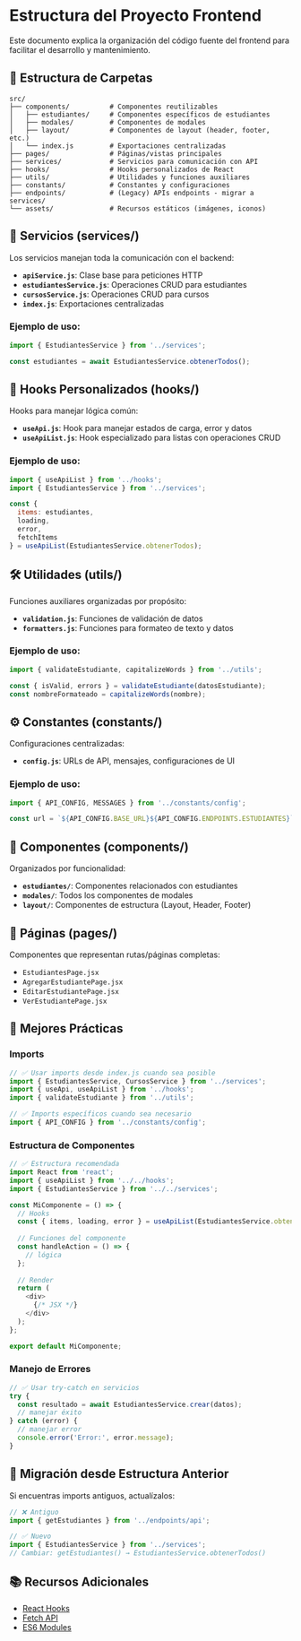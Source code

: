 # Estructura del Proyecto Frontend

Este documento explica la organización del código fuente del frontend para facilitar el desarrollo y mantenimiento.

## 📁 Estructura de Carpetas

```
src/
├── components/          # Componentes reutilizables
│   ├── estudiantes/     # Componentes específicos de estudiantes
│   ├── modales/         # Componentes de modales
│   ├── layout/          # Componentes de layout (header, footer, etc.)
│   └── index.js         # Exportaciones centralizadas
├── pages/               # Páginas/vistas principales
├── services/            # Servicios para comunicación con API
├── hooks/               # Hooks personalizados de React
├── utils/               # Utilidades y funciones auxiliares
├── constants/           # Constantes y configuraciones
├── endpoints/           # (Legacy) APIs endpoints - migrar a services/
└── assets/              # Recursos estáticos (imágenes, iconos)
```

## 🔧 Servicios (services/)

Los servicios manejan toda la comunicación con el backend:

- **`apiService.js`**: Clase base para peticiones HTTP
- **`estudiantesService.js`**: Operaciones CRUD para estudiantes
- **`cursosService.js`**: Operaciones CRUD para cursos
- **`index.js`**: Exportaciones centralizadas

### Ejemplo de uso:
```javascript
import { EstudiantesService } from '../services';

const estudiantes = await EstudiantesService.obtenerTodos();
```

## 🎣 Hooks Personalizados (hooks/)

Hooks para manejar lógica común:

- **`useApi.js`**: Hook para manejar estados de carga, error y datos
- **`useApiList.js`**: Hook especializado para listas con operaciones CRUD

### Ejemplo de uso:
```javascript
import { useApiList } from '../hooks';
import { EstudiantesService } from '../services';

const {
  items: estudiantes,
  loading,
  error,
  fetchItems
} = useApiList(EstudiantesService.obtenerTodos);
```

## 🛠️ Utilidades (utils/)

Funciones auxiliares organizadas por propósito:

- **`validation.js`**: Funciones de validación de datos
- **`formatters.js`**: Funciones para formateo de texto y datos

### Ejemplo de uso:
```javascript
import { validateEstudiante, capitalizeWords } from '../utils';

const { isValid, errors } = validateEstudiante(datosEstudiante);
const nombreFormateado = capitalizeWords(nombre);
```

## ⚙️ Constantes (constants/)

Configuraciones centralizadas:

- **`config.js`**: URLs de API, mensajes, configuraciones de UI

### Ejemplo de uso:
```javascript
import { API_CONFIG, MESSAGES } from '../constants/config';

const url = `${API_CONFIG.BASE_URL}${API_CONFIG.ENDPOINTS.ESTUDIANTES}`;
```

## 🧩 Componentes (components/)

Organizados por funcionalidad:

- **`estudiantes/`**: Componentes relacionados con estudiantes
- **`modales/`**: Todos los componentes de modales
- **`layout/`**: Componentes de estructura (Layout, Header, Footer)

## 📄 Páginas (pages/)

Componentes que representan rutas/páginas completas:

- `EstudiantesPage.jsx`
- `AgregarEstudiantePage.jsx`
- `EditarEstudiantePage.jsx`
- `VerEstudiantePage.jsx`

## 🚀 Mejores Prácticas

### Imports
```javascript
// ✅ Usar imports desde index.js cuando sea posible
import { EstudiantesService, CursosService } from '../services';
import { useApi, useApiList } from '../hooks';
import { validateEstudiante } from '../utils';

// ✅ Imports específicos cuando sea necesario
import { API_CONFIG } from '../constants/config';
```

### Estructura de Componentes
```javascript
// ✅ Estructura recomendada
import React from 'react';
import { useApiList } from '../../hooks';
import { EstudiantesService } from '../../services';

const MiComponente = () => {
  // Hooks
  const { items, loading, error } = useApiList(EstudiantesService.obtenerTodos);
  
  // Funciones del componente
  const handleAction = () => {
    // lógica
  };
  
  // Render
  return (
    <div>
      {/* JSX */}
    </div>
  );
};

export default MiComponente;
```

### Manejo de Errores
```javascript
// ✅ Usar try-catch en servicios
try {
  const resultado = await EstudiantesService.crear(datos);
  // manejar éxito
} catch (error) {
  // manejar error
  console.error('Error:', error.message);
}
```

## 🔄 Migración desde Estructura Anterior

Si encuentras imports antiguos, actualízalos:

```javascript
// ❌ Antiguo
import { getEstudiantes } from '../endpoints/api';

// ✅ Nuevo
import { EstudiantesService } from '../services';
// Cambiar: getEstudiantes() → EstudiantesService.obtenerTodos()
```

## 📚 Recursos Adicionales

- [React Hooks](https://reactjs.org/docs/hooks-intro.html)
- [Fetch API](https://developer.mozilla.org/en-US/docs/Web/API/Fetch_API)
- [ES6 Modules](https://developer.mozilla.org/en-US/docs/Web/JavaScript/Guide/Modules)